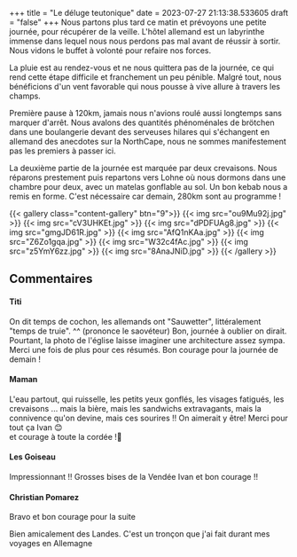 +++
title = "Le déluge teutonique"
date = 2023-07-27 21:13:38.533605
draft = "false"
+++
Nous partons plus tard ce matin et prévoyons une petite journée, pour récupérer de la veille. L'hôtel allemand est un labyrinthe immense dans lequel nous nous perdons pas mal avant de réussir à sortir. Nous vidons le buffet à volonté pour refaire nos forces.

La pluie est au rendez-vous et ne nous quittera pas de la journée, ce qui rend cette étape difficile et franchement un peu pénible. Malgré tout, nous bénéficions d'un vent favorable qui nous pousse à vive allure à travers les champs.

Première pause à 120km, jamais nous n'avions roulé aussi longtemps sans marquer d'arrêt. Nous avalons des quantités phénoménales de brötchen dans une boulangerie devant des serveuses hilares qui s'échangent en allemand des anecdotes sur la NorthCape, nous ne sommes manifestement pas les premiers à passer ici.

La deuxième partie de la journée est marquée par deux crevaisons. Nous réparons prestement puis repartons vers Lohne où nous dormons dans une chambre pour deux, avec un matelas gonflable au sol. Un bon kebab nous a remis en forme. C'est nécessaire car demain, 280km sont au programme !

{{< gallery class="content-gallery" btn="9">}}
{{< img src="ou9Mu92j.jpg" >}}
{{< img src="cV3UHKEt.jpg" >}}
{{< img src="dPDFUAg8.jpg" >}}
{{< img src="gmgJD61R.jpg" >}}
{{< img src="AfQ1nKAa.jpg" >}}
{{< img src="Z6Zo1gqa.jpg" >}}
{{< img src="W32c4fAc.jpg" >}}
{{< img src="z5YmY6zz.jpg" >}}
{{< img src="8AnaJNiD.jpg" >}}
{{< /gallery >}}

## Commentaires
#### Titi
On dit temps de cochon, les allemands ont "Sauwetter", littéralement "temps de truie". ^^ (prononce le saovéteur)
Bon, journée à oublier on dirait. Pourtant, la photo de l'église laisse imaginer une architecture assez sympa. Merci une fois de plus pour ces résumés.
Bon courage pour la journée de demain !
#### Maman
L'eau partout, qui ruisselle, les petits yeux gonflés, les visages fatigués, les crevaisons ... mais la bière, mais les sandwichs extravagants, mais la connivence qu'on devine, mais ces sourires !!  On aimerait y être! 
Merci pour tout ça Ivan 😊  
et courage à toute la cordée !🙂
#### Les Goiseau
Impressionnant !!
Grosses bises de la Vendée  Ivan et bon courage !!
#### Christian Pomarez
Bravo et bon courage pour la suite

Bien amicalement des Landes.
C'est un tronçon que j'ai fait durant mes voyages en Allemagne
